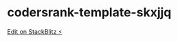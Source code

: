 # codersrank-template-skxjjq

[Edit on StackBlitz ⚡️](https://stackblitz.com/edit/codersrank-template-skxjjq)